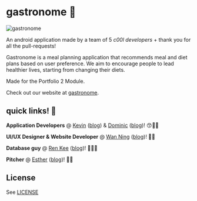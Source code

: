 # gastronome 🌱
![gastronome](gastronome.png)

An android application made by a team of 5 *c00l developers* + thank you for all the pull-requests!

Gastronome is a meal planning application that recommends meal and diet plans based on user preference. We aim to encourage people to lead healthier lives, starting from changing their diets.

Made for the Portfolio 2 Module.

Check out our website at [gastronome](https://gastronomecc.github.io/gastronome-site/).

## quick links! 📍
**Application Developers** @ [Kevin](https://github.com/ktzy0305) ([blog](https://kevintoh0305.wixsite.com/eportfolio/portflio-2-development-blog)) & [Dominic](https://github.com/xDommm) ([blog](https://dominic8281.wixsite.com/gastronome/blog))! 😙👋🏻

**UI/UX Designer & Website Developer** @ [Wan Ning](https://github.com/nigglett) ([blog](https://wanninglim.wixsite.com/gastronome))! 🤪🌱

**Database guy** @ [Ren Kee](https://github.com/limrenkee) ([blog](https://renkeeportfolio.weebly.com/))! 💩🙌🏻

**Pitcher** @ [Esther](https://github.com/estherlohhh) ([blog](http://estherlohhh.weebly.com/portfolio-2.html))! 🤩🤟

## License
See [LICENSE](https://github.com/gastronomecc/gastronome-app/blob/master/LICENSE)
